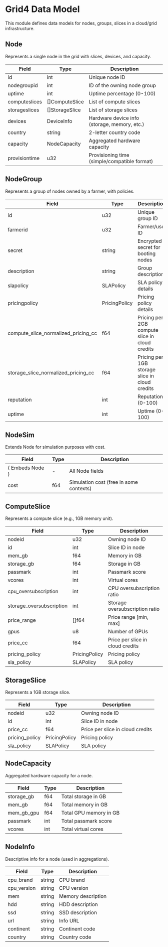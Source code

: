 # Grid4 Data Model

This module defines data models for nodes, groups, slices in a cloud/grid infrastructure.

## Node

Represents a single node in the grid with slices, devices, and capacity.

| Field         | Type           | Description                                  |
| ------------- | -------------- | -------------------------------------------- |
| id            | int            | Unique node ID                               |
| nodegroupid   | int            | ID of the owning node group                  |
| uptime        | int            | Uptime percentage (0-100)                    |
| computeslices | []ComputeSlice | List of compute slices                       |
| storageslices | []StorageSlice | List of storage slices                       |
| devices       | DeviceInfo     | Hardware device info (storage, memory, etc.) |
| country       | string         | 2-letter country code                        |
| capacity      | NodeCapacity   | Aggregated hardware capacity                 |
| provisiontime | u32            | Provisioning time (simple/compatible format) |

## NodeGroup

Represents a group of nodes owned by a farmer, with policies.

| Field                               | Type          | Description                                    |
| ----------------------------------- | ------------- | ---------------------------------------------- |
| id                                  | u32           | Unique group ID                                |
| farmerid                            | u32           | Farmer/user ID                                 |
| secret                              | string        | Encrypted secret for booting nodes             |
| description                         | string        | Group description                              |
| slapolicy                           | SLAPolicy     | SLA policy details                             |
| pricingpolicy                       | PricingPolicy | Pricing policy details                         |
| compute_slice_normalized_pricing_cc | f64           | Pricing per 2GB compute slice in cloud credits |
| storage_slice_normalized_pricing_cc | f64           | Pricing per 1GB storage slice in cloud credits |
| reputation                          | int           | Reputation (0-100)                             |
| uptime                              | int           | Uptime (0-100)                                 |

## NodeSim

Extends Node for simulation purposes with cost.

| Field           | Type | Description                             |
| --------------- | ---- | --------------------------------------- |
| ( Embeds Node ) | -    | All Node fields                         |
| cost            | f64  | Simulation cost (free in some contexts) |

## ComputeSlice

Represents a compute slice (e.g., 1GB memory unit).

| Field                    | Type          | Description                      |
| ------------------------ | ------------- | -------------------------------- |
| nodeid                   | u32           | Owning node ID                   |
| id                       | int           | Slice ID in node                 |
| mem_gb                   | f64           | Memory in GB                     |
| storage_gb               | f64           | Storage in GB                    |
| passmark                 | int           | Passmark score                   |
| vcores                   | int           | Virtual cores                    |
| cpu_oversubscription     | int           | CPU oversubscription ratio       |
| storage_oversubscription | int           | Storage oversubscription ratio   |
| price_range              | []f64         | Price range [min, max]           |
| gpus                     | u8            | Number of GPUs                   |
| price_cc                 | f64           | Price per slice in cloud credits |
| pricing_policy           | PricingPolicy | Pricing policy                   |
| sla_policy               | SLAPolicy     | SLA policy                       |

## StorageSlice

Represents a 1GB storage slice.

| Field          | Type          | Description                      |
| -------------- | ------------- | -------------------------------- |
| nodeid         | u32           | Owning node ID                   |
| id             | int           | Slice ID in node                 |
| price_cc       | f64           | Price per slice in cloud credits |
| pricing_policy | PricingPolicy | Pricing policy                   |
| sla_policy     | SLAPolicy     | SLA policy                       |

## NodeCapacity

Aggregated hardware capacity for a node.

| Field      | Type | Description            |
| ---------- | ---- | ---------------------- |
| storage_gb | f64  | Total storage in GB    |
| mem_gb     | f64  | Total memory in GB     |
| mem_gb_gpu | f64  | Total GPU memory in GB |
| passmark   | int  | Total passmark score   |
| vcores     | int  | Total virtual cores    |

## NodeInfo

Descriptive info for a node (used in aggregations).

| Field       | Type   | Description        |
| ----------- | ------ | ------------------ |
| cpu_brand   | string | CPU brand          |
| cpu_version | string | CPU version        |
| mem         | string | Memory description |
| hdd         | string | HDD description    |
| ssd         | string | SSD description    |
| url         | string | Info URL           |
| continent   | string | Continent code     |
| country     | string | Country code       |

